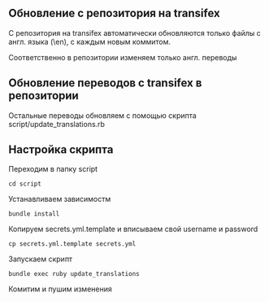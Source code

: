 ## Обновление с репозитория на transifex
С репозитория на transifex автоматически обновляются только файлы с англ. языка (\en), с каждым новым коммитом.

Соответственно в репозитории изменяем только англ. переводы

## Обновление переводов с transifex в репозитории
Остальные переводы обновляем с помощью скрипта script/update_translations.rb

## Настройка скрипта
Переходим в папку script

    cd script
Устанавливаем зависимостм

    bundle install
Копируем secrets.yml.template и вписываем свой username и password

    cp secrets.yml.template secrets.yml
Запускаем скрипт

    bundle exec ruby update_translations

Комитим и пушим изменения
